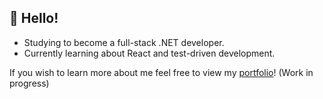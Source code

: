 ## :wave: Hello!

* Studying to become a full-stack .NET developer. 
* Currently learning about React and test-driven development.

If you wish to learn more about me feel free to view my <a href="https://lordstimpa.github.io/Portfolio-Website/">portfolio</a>!
(Work in progress)
